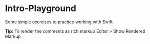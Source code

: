 # Intro-Playground

Some simple exercises to practice working with Swift.

**Tip:** To render the comments as rich markup Editor > Show Rendered Markup
